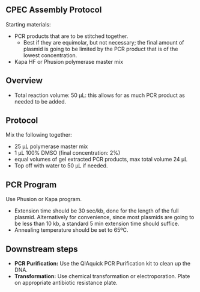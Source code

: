 ## CPEC Assembly Protocol

Starting materials:
- PCR products that are to be stitched together.
  - Best if they are equimolar, but not necessary; the final amount of plasmid is going to be limited by the PCR product that is of the lowest concentration.
- Kapa HF or Phusion polymerase master mix

## Overview

- Total reaction volume: 50 µL: this allows for as much PCR product as needed to be added.

## Protocol

Mix the following together:
- 25 µL polymerase master mix
- 1 µL 100% DMSO (final concentration: 2%)
- equal volumes of gel extracted PCR products, max total volume 24 µL
- Top off with water to 50 µL if needed.

## PCR Program

Use Phusion or Kapa program.
- Extension time should be 30 sec/kb, done for the length of the full plasmid. Alternatively for convenience, since most plasmids are going to be less than 10 kb, a standard 5 min extension time should suffice.
- Annealing temperature should be set to 65ºC.

## Downstream steps

- **PCR Purification:** Use the QIAquick PCR Purification kit to clean up the DNA.
- **Transformation:** Use chemical transformation or electroporation. Plate on appropriate antibiotic resistance plate.
